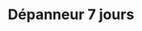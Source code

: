 ---
title: "Dépanneur 7 jours"
url: /montreal/depanneur-7-jours-rue-tillemont-2/
shop: Lebensmittel
---